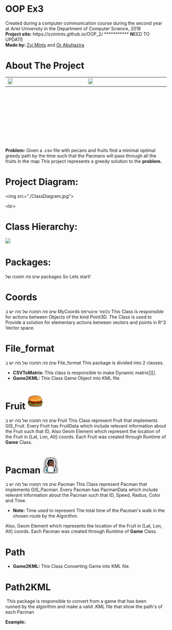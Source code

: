 <h1>OOP Ex3</h1>
<p>Created during a computer communication course during the second year at Ariel University in the Department of Computer Science, 2018 <br /> <strong>Project site:</strong> https://zvimints.github.io/OOP_2/ *********** <strong>N</strong>EED TO UPDATE <br /> <strong>Made by: </strong><a href="https://github.com/ZviMints">Zvi Mints</a> and <a href="https://github.com/orabu103">Or Abuhazira</a></p>
<h1>About The Project</h1>
<table style="height: 206px;" width="599">
<tbody>
<tr>
<td style="width: 290.667px;"><img src="./img/100Plz.jpg" alt="" width="25%" height="25%" /></td>
<td style="width: 292.667px;"><img src="./img/AfterRunning.jpg" alt="" width="25%" height="25%" /></td>
</tr>
</tbody>
</table>
<p><strong>Problem:</strong> Given a .csv file with pecans and fruits find a minimal optimal greedy path by the time such that the Pacmans will pass through all the fruits in the map This project represents a greedy solution to the <strong>problem.</strong></p>
<h1>Project Diagram:</h1>
<p>&lt;img src="./ClassDiagram.jpg"&gt;</p>
<p>&lt;br&gt;</p>
<h1>Class Hierarchy:</h1>
<p><img src="./Hierarchy.jpg" /></p>
<h1>Packages:</h1>
<p>שים פה תמונה של packages So Lets start!</p>
<h1>Coords</h1>
<p>שים פה תמונה של מה יש ב MyCoords כלומר אינטרפס This Class is responsible for actions between Objects of the kind Point3D. The Class is used to Provide a solution for elementary actions between vectors and points in R^3 Vector space.</p>
<h1>File_format</h1>
<p>שים פה תמונה של מה יש ב File_format This package is divided into 2 classes.</p>
<ul>
<li><strong>CSVToMatrix: </strong> This class is responsible to make Dynamic matrix[][].</li>
<li><strong>Game2KML: </strong> This Class Game Object into KML file.</li>
</ul>
<h1>Fruit <img src="./img/Fruit.png" /></h1>
<p>שים פה תמונה של מה יש ב Fruit This Class represent Fruit that implements GIS_Fruit. Every Fruit has FruitData which include relevant information about the Fruit such that ID, Also Geom Element which represent the location of the Fruit in [Lat, Lon, Alt] coords. Each Fruit was created through Runtime of <strong>Game</strong> Class.</p>
<h1>Pacman <img src="./img/Pacman.png" /></h1>
<p>שים פה תמונה של מה יש ב Pacman This Class represent Pacman that implements GIS_Pacman. Every Pacman has PacmanData which include relevant information about the Pacman such that ID, Speed, Radius, Color and Time.</p>
<ul>
<li><strong>Note: </strong>Time used to represent The total time of the Pacman's walk in the chosen route by the Algorithm.</li>
</ul>
<p>Also, Geom Element which represents the location of the Fruit in [Lat, Lon, Alt] coords. Each Pacman was created through Runtime of <strong>Game</strong> Class.</p>
<h1>Path</h1>
<ul>
<li><strong>Game2KML:&nbsp;</strong>This Class Converting Game into KML file.</li>
</ul>
<h1>Path2KML</h1>
<p>&nbsp;This package is responsible to convert from a game that has been runned&nbsp;by the algorithm and make a valid .KML file that show the path's of each Pacman</p>
<p><strong>Example:</strong></p>
<p><img src="./img/KML.jpg" alt="" /></p>
